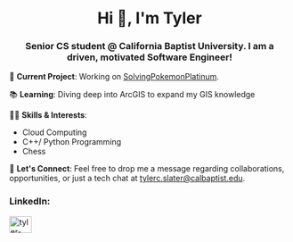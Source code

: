 <h1 align="center">Hi 👋, I'm Tyler</h1>
<h3 align="center">Senior CS student @ California Baptist University. I am a driven, motivated Software Engineer!</h3>


🔧 **Current Project**: Working on [SolvingPokemonPlatinum](https://github.com/Tslater01/SolvingPokemonPlatinum). 

📚 **Learning**: Diving deep into ArcGIS to expand my GIS knowledge

👩‍💻 **Skills & Interests**:
- Cloud Computing
- C++/ Python Programming
- Chess 

📩 **Let's Connect**: Feel free to drop me a message regarding collaborations, opportunities, or just a tech chat at [tylerc.slater@calbaptist.edu](mailto:tylerc.slater@calbaptist.edu).

<h3 align="left">LinkedIn:</h3>
<p align="left">
<a href="https://linkedin.com/in/tyler-slater-" target="blank"><img align="center" src="https://raw.githubusercontent.com/rahuldkjain/github-profile-readme-generator/master/src/images/icons/Social/linked-in-alt.svg" alt="tyler-slater-" height="30" width="40" /></a>
</p>

